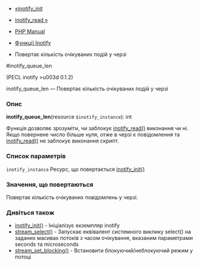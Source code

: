 - [«inotify_init](function.inotify-init.md)
- [inotify_read »](function.inotify-read.md)

- [PHP Manual](index.md)
- [Функції Inotify](ref.inotify.md)
- Повертає кількість очікуваних подій у черзі

#inotify_queue_len

(PECL inotify \>u003d 0.1.2)

inotify_queue_len — Повертає кількість очікуваних подій у черзі

### Опис

**inotify_queue_len**(resource `$inotify_instance`): int

Функція дозволяє зрозуміти, чи заблокує
[inotify_read()](function.inotify-read.md) виконання чи ні. Якщо
повернене число більше нуля, отже в черзі є повідомлення та
[inotify_read()](function.inotify-read.md) не заблокує виконання
скрипт.

### Список параметрів

`inotify_instance`
Ресурс, що повертається [inotify_init()](function.inotify-init.md)

### Значення, що повертаються

Повертає кількість очікуваних повідомлень у черзі.

### Дивіться також

- [inotify_init()](function.inotify-init.md) - Ініціалізує
екземпляр inotify
- [stream_select()](function.stream-select.md) - Запускає
еквівалент системного виклику select() на заданих масивах потоків
з часом очікування, вказаним параметрами seconds та microseconds
- [stream_set_blocking()](function.stream-set-blocking.md) -
Встановити блокуючий/неблокуючий режим у потоці
